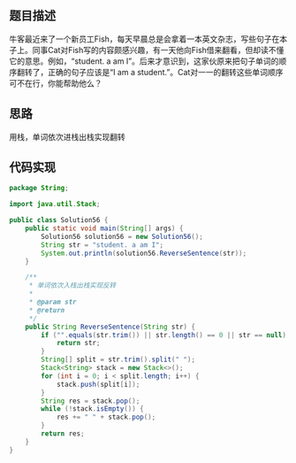 ## 题目描述
牛客最近来了一个新员工Fish，每天早晨总是会拿着一本英文杂志，写些句子在本子上。同事Cat对Fish写的内容颇感兴趣，有一天他向Fish借来翻看，但却读不懂它的意思。例如，“student. a am I”。后来才意识到，这家伙原来把句子单词的顺序翻转了，正确的句子应该是“I am a student.”。Cat对一一的翻转这些单词顺序可不在行，你能帮助他么？

## 思路
用栈，单词依次进栈出栈实现翻转

## 代码实现
```java
package String;

import java.util.Stack;

public class Solution56 {
    public static void main(String[] args) {
        Solution56 solution56 = new Solution56();
        String str = "student. a am I";
        System.out.println(solution56.ReverseSentence(str));
    }

    /**
     * 单词依次入栈出栈实现反转
     *
     * @param str
     * @return
     */
    public String ReverseSentence(String str) {
        if ("".equals(str.trim()) || str.length() == 0 || str == null) {
            return str;
        }
        String[] split = str.trim().split(" ");
        Stack<String> stack = new Stack<>();
        for (int i = 0; i < split.length; i++) {
            stack.push(split[i]);
        }
        String res = stack.pop();
        while (!stack.isEmpty()) {
            res += " " + stack.pop();
        }
        return res;
    }
}

```